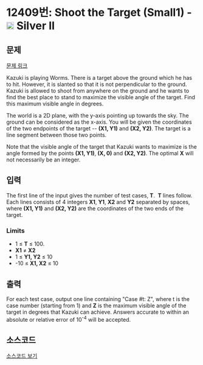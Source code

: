 # 12409번: Shoot the Target (Small1) - <img src="https://static.solved.ac/tier_small/9.svg" style="height:20px" /> Silver II

<!-- performance -->

<!-- 문제 제출 후 깃허브에 푸시를 했을 때 제출한 코드의 성능이 입력될 공간입니다.-->

<!-- end -->

## 문제

[문제 링크](https://boj.kr/12409)


<p>Kazuki is playing Worms. There is a target above the ground which he has to hit. However, it is slanted so that it is not perpendicular to the ground. Kazuki is allowed to shoot from anywhere on the ground and he wants to find the best place to stand to maximize the visible angle of the target. Find this maximum visible angle in degrees.</p>

<p>The world is a 2D plane, with the y-axis pointing up towards the sky. The ground can be considered as the x-axis. You will be given the coordinates of the two endpoints of the target --&nbsp;<strong>(X1, Y1)</strong>&nbsp;and&nbsp;<strong>(X2, Y2)</strong>. The target is a line segment between those two points.</p>

<p>Note that the visible angle of the target that Kazuki wants to maximize is the angle formed by the points&nbsp;<strong>(X1, Y1)</strong>,&nbsp;<strong>(X, 0)</strong>&nbsp;and&nbsp;<strong>(X2, Y2)</strong>. The optimal&nbsp;<strong>X</strong>&nbsp;will not necessarily be an integer.</p>



## 입력


<p>The first line of the input gives the number of test cases,&nbsp;<strong>T</strong>.&nbsp;&nbsp;<strong>T</strong>&nbsp;lines follow. Each lines consists of 4 integers&nbsp;<strong>X1</strong>,&nbsp;<strong>Y1</strong>,&nbsp;<strong>X2</strong>&nbsp;and&nbsp;<strong>Y2</strong>&nbsp;separated by spaces, where&nbsp;<strong>(X1, Y1)</strong>&nbsp;and&nbsp;<strong>(X2, Y2)</strong>&nbsp;are the coordinates of the two ends of the target.</p>

<h3>Limits</h3>

<ul>
<li>1 ≤&nbsp;<strong>T</strong>&nbsp;≤ 100.</li>
<li><strong>X1</strong>&nbsp;≠&nbsp;<strong>X2</strong></li>
<li>1 ≤&nbsp;<strong>Y1, Y2</strong>&nbsp;≤ 10</li>
<li>-10 ≤&nbsp;<strong>X1, X2</strong>&nbsp;≤ 10</li>
</ul>



## 출력


<p>For each test case, output one line containing "Case #t: Z", where t is the case number (starting from 1) and&nbsp;<strong>Z</strong>&nbsp;is the maximum visible angle of the target in degrees that Kazuki can achieve. Answers accurate to within an absolute or relative error of 10<sup>-4</sup>&nbsp;will be accepted.</p>



## 소스코드

[소스코드 보기](Shoot%20the%20Target%20(Small1).py)